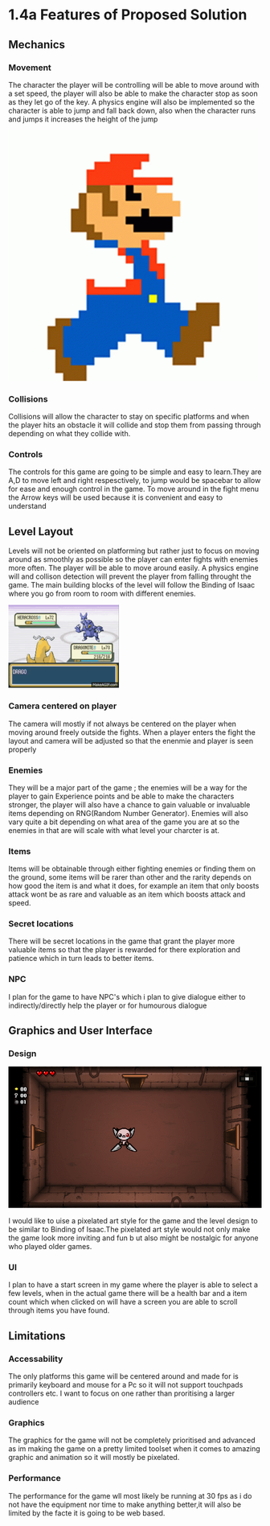 # 1.4a Features of Proposed Solution

## Mechanics

### Movement

The character the player will be controlling will be able to move around with a set speed, the player will also be able to make the character stop as soon as they let go of the key. A physics engine will also be implemented so the character is able to jump and fall back down, also when the character runs and jumps it increases the height of the jump

![](../.gitbook/assets/mario-run.gif)

### Collisions

Collisions will allow the character to stay on specific platforms and when the player hits an obstacle it will collide and stop them from passing through depending on what they collide with.

### Controls

The controls for this game are going to be simple and easy to learn.They are A,D  to move left and right respesctively, to jump would be spacebar to allow for ease and enough control in the game. To move around in the fight menu the Arrow keys will be used because it is convenient and easy to understand



## Level Layout

Levels will not be oriented on platforming but rather just to focus on moving around as smoothly as possible so the player can enter fights with enemies more often. The player will be able to move  around easily. A physics engine will and collison detection will prevent the player from falling throught the game. The main building blocks of the level will follow the Binding of Isaac where you go from room to room with different enemies.

![](../.gitbook/assets/pokemon-fire-red.gif)

### Camera centered on player

The camera will mostly if not always be centered on the player when moving around freely outside the fights. When a player enters the fight the layout and camera will be adjusted so that the enenmie and player is seen properly&#x20;

### Enemies&#x20;

They will be a major part of the game ; the enemies will be a way for the player to gain Experience points and be able to make the characters stronger, the player will also have a chance to gain valuable or invaluable items depending on RNG(Random Number Generator). Enemies will also vary quite a bit depending on what area of the game you are at so the enemies in that are will scale with what level your charcter is at.

### Items&#x20;

Items will be obtainable through either fighting enemies or finding them on the ground, some items will be rarer than other and the rarity depends on how good the item is and what it does, for example an item that only boosts attack wont be as rare and valuable as an item which boosts attack and speed.

### Secret locations

There will be secret locations in the game that grant the player more valuable items so that the player is rewarded for there exploration and patience which in turn leads to better items.&#x20;

### NPC

I plan for the game to have NPC's which i plan to give dialogue either to indirectly/directly help the player or for humourous dialogue

## &#x20;  Graphics and User Interface

### Design

&#x20;                                                                                                                         &#x20;

![](../.gitbook/assets/jeRq6Jw.gif)

I would like to uise a pixelated art style for the game and the level design to be similar to Binding of Isaac.The pixelated art style would not only make the game look more inviting and fun b ut also might be nostalgic for anyone who played older games.&#x20;

### UI

I plan to have a start screen in my game where the player is able to select a few levels, when in the actual game there will be a health bar and a item count which when clicked on will have a screen you are able to scroll through items you have found.                                                                                                                                               &#x20;

## Limitations

### Accessability

The only platforms this game will be centered around and made for is primarily keyboard and mouse for a Pc so it will not support touchpads controllers etc. I want to focus on one rather than proritising a larger audience&#x20;

### Graphics&#x20;

The graphics for the game will not be completely prioritised and advanced as im making the game on a pretty limited toolset when it comes to amazing graphic and animation so it will mostly be pixelated.

### Performance

The performance for the game wll most likely be running at 30 fps as i do not have the equipment nor time to make anything better,it will also be limited by the facte it is going to be web based.



